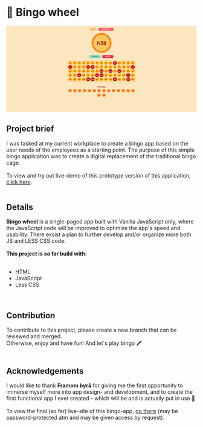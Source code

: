 # 🎱 Bingo wheel
<img src="/assets/screenshot.png" alt="Mockup of Bingo-wheel App">
<h2>Project brief</h2>
I was tasked at my current workplace to create a bingo app based on the user needs of the employees as a starting point. The purpose of this simple bingo application was to create a digital replacement of the traditional bingo cage.  
<br><br>To view and try out live-demo of this prototype version of this application, <a href="https://www.bingowheel.netlify.app">click here</a>. <br><br>
<h2>Details</h2>
<b>Bingo wheel</b> is a single-paged app built with Vanilla JavaScript only, where the JavaScript code will be improved to optimize the app´s speed and usability. There exsist a plan to further develop and/or organize more both JS and LESS CSS code.   
<br><br>
<b>This project is so far build with:</b>
<br><br>
<ul>
  <li>HTML</li>
  <li>JavaScript</li>
  <li>Less CSS</li>
</ul>
<br>
<h2>Contribution</h2>
To contribute to this project, please create a new branch that can be reviewed and merged.
<br>Otherwise, enjoy and have fun! And let´s play bingo 🖍️<br><br>
<h2>Acknowledgements</h2>
I would like to thank <b>Framom byrå</b> for giving me the first opportunity to immerse myself more into app design- and development, and to create the first functional app I ever created - which will be and is actually put in use 🙏 
<br><br>
To view the final (so far) live-site of this bingo-app, <a href="https://www.framom.no/bingo">go there</a> (may be password-protected atm and may be given access by request). 
<br><br> 
